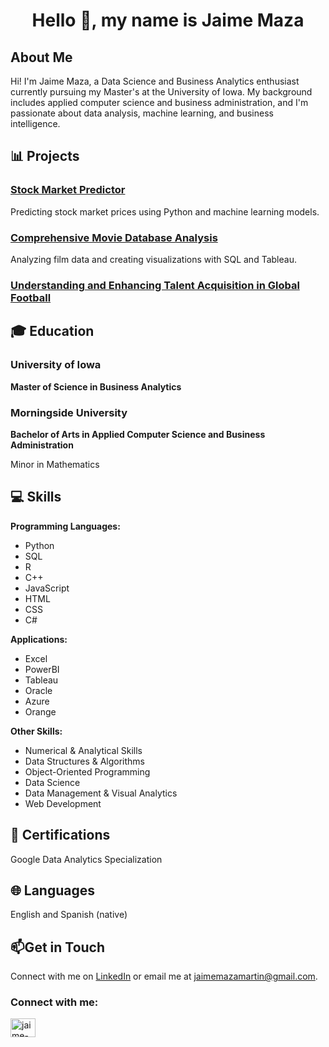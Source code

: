 <h1 align="center">Hello 👋, my name is Jaime Maza</h1>
<h2>About Me</h2>

<p>Hi! I'm Jaime Maza, a Data Science and Business Analytics enthusiast currently pursuing my Master's at the University of Iowa. My background includes applied computer science and business administration, and I'm passionate about data analysis, machine learning, and business intelligence.</p>

<h2>📊 Projects</h2>
<h3><a href="https://github.com/jaimemaza/StockMarketPredictorJM">Stock Market Predictor</a></h3>
<p>Predicting stock market prices using Python and machine learning models.</p>

<h3><a href="https://github.com/jaimemaza/Data-analysis-using-SQL-">Comprehensive Movie Database Analysis</a></h3>
<p>Analyzing film data and creating visualizations with SQL and Tableau.</p>

<h3><a href="https://github.com/jaimemaza/Understanding-and-Enhancing-Talent-Acquisition-in-Global-Football">Understanding and Enhancing Talent Acquisition in Global Football</a></h3>

<h2>🎓 Education</h2>
<h3>University of Iowa</h3>
<p><strong>Master of Science in Business Analytics</strong></p>

<h3>Morningside University</h3>
<p><strong>Bachelor of Arts in Applied Computer Science and Business Administration</strong></p>
<p>Minor in Mathematics</p>

<h2>💻 Skills</h2>
<p><strong>Programming Languages:</strong></p>
    <ul>
        <li>Python</li>
        <li>SQL</li>
        <li>R</li>
        <li>C++</li>
        <li>JavaScript</li>
        <li>HTML</li>
        <li>CSS</li>
        <li>C#</li>
    </ul>

<p><strong>Applications:</strong></p>
<ul>
<li>Excel</li>
<li>PowerBI</li>
<li>Tableau</li>
<li>Oracle</li>
<li>Azure</li>
<li>Orange</li>
</ul>

<p><strong>Other Skills:</strong></p>
    <ul>
        <li>Numerical & Analytical Skills</li>
        <li>Data Structures & Algorithms</li>
        <li>Object-Oriented Programming</li>
        <li>Data Science</li>
        <li>Data Management & Visual Analytics</li>
        <li>Web Development</li>
    </ul>
    
<h2>📜 Certifications</h2>
<p>Google Data Analytics Specialization</p>
    
<h2>🌐 Languages</h2>
<p>English and Spanish (native)</p>
    
<h2> 📫Get in Touch</h2>
<p>Connect with me on <a href="https://linkedin.com/in/jaime-maza-martin">LinkedIn</a> or email me at <a href="jaimemazamartin@gmail.com">jaimemazamartin@gmail.com</a>.</p>

<h3 align="left">Connect with me:</h3>
<p align="left">
<a href="https://linkedin.com/in/jaime-maza-martin" target="blank"><img align="center" src="https://raw.githubusercontent.com/rahuldkjain/github-profile-readme-generator/master/src/images/icons/Social/linked-in-alt.svg" alt="jaime-maza-martin" height="30" width="40" /></a>
</p>
